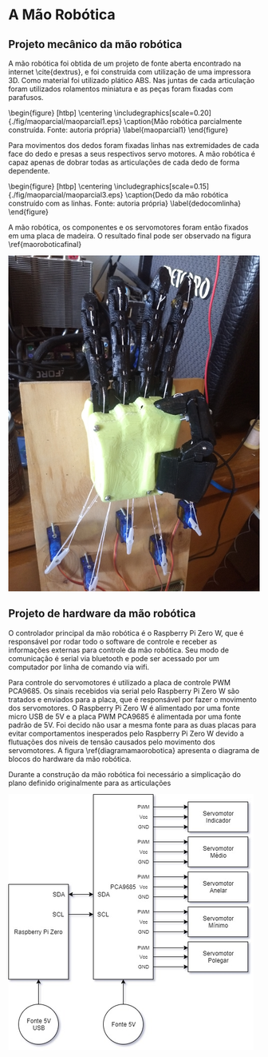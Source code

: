 <!-- # [Mirror Hand](maomecanicafinal.md) -->

# A Mão Robótica

## Projeto mecânico da mão robótica

A mão robótica foi obtida de um projeto de fonte aberta encontrado na internet \cite{dextrus}, e foi construída com utilização de uma impressora 3D. Como material foi utilizado plático ABS. Nas juntas de cada articulação foram utilizados rolamentos miniatura e as peças foram fixadas com parafusos.

\begin{figure} [htbp]
\centering
\includegraphics[scale=0.20]
{./fig/maoparcial/maoparcial1.eps}
\caption{Mão robótica parcialmente construída. Fonte: autoria própria}
\label{maoparcial1}
\end{figure}

Para movimentos dos dedos foram fixadas linhas nas extremidades de cada face do dedo e presas a seus respectivos servo motores. A mão robótica é capaz apenas de dobrar todas as articulações de cada dedo de forma dependente.

\begin{figure} [htbp]
\centering
\includegraphics[scale=0.15]
{./fig/maoparcial/maoparcial3.eps}
\caption{Dedo da mão robótica construído com as linhas. Fonte: autoria própria}
\label{dedocomlinha}
\end{figure}

A mão robótica, os componentes e os servomotores foram então fixados em uma placa de madeira. O resultado final pode ser observado na figura \ref{maoroboticafinal}

![mao robotica pronta](/maorobotica/maoroboticafinal.jpg)

## Projeto de hardware da mão robótica

O controlador principal da mão robótica é o Raspberry Pi Zero W, que é responsável por rodar todo o software de controle e receber as informações externas para controle da mão robótica. Seu modo de comunicação é serial via bluetooth e pode ser acessado por um computador por linha de comando via wifi.

Para controle do servomotores é utilizado a placa de controle PWM PCA9685. Os sinais recebidos via serial pelo Raspberry Pi Zero W são tratados e enviados para a placa, que é responsável por fazer o movimento dos servomotores. O Raspberry Pi Zero W é alimentado por uma fonte micro USB de 5V e a placa PWM PCA9685 é alimentada por uma fonte padrão de 5V. Foi decido não usar a mesma fonte para as duas placas para evitar comportamentos inesperados pelo Raspberry Pi Zero W devido a flutuações dos níveis de tensão causados pelo movimento dos servomotores. A figura \ref{diagramamaorobotica} apresenta o diagrama de blocos do hardware da mão robótica.

Durante a construção da mão robótica foi necessário a simplicação do plano definido originalmente para as articulações

![diagrama mao robotica](/diagramas/diagramamaorobotica.jpg)